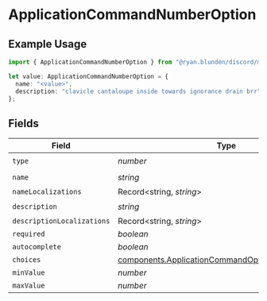 # ApplicationCommandNumberOption

## Example Usage

```typescript
import { ApplicationCommandNumberOption } from "@ryan.blunden/discord/models/components";

let value: ApplicationCommandNumberOption = {
  name: "<value>",
  description: "clavicle cantaloupe inside towards ignorance drain brr",
};
```

## Fields

| Field                                                                                                                | Type                                                                                                                 | Required                                                                                                             | Description                                                                                                          |
| -------------------------------------------------------------------------------------------------------------------- | -------------------------------------------------------------------------------------------------------------------- | -------------------------------------------------------------------------------------------------------------------- | -------------------------------------------------------------------------------------------------------------------- |
| `type`                                                                                                               | *number*                                                                                                             | :heavy_check_mark:                                                                                                   | N/A                                                                                                                  |
| `name`                                                                                                               | *string*                                                                                                             | :heavy_check_mark:                                                                                                   | N/A                                                                                                                  |
| `nameLocalizations`                                                                                                  | Record<string, *string*>                                                                                             | :heavy_minus_sign:                                                                                                   | N/A                                                                                                                  |
| `description`                                                                                                        | *string*                                                                                                             | :heavy_check_mark:                                                                                                   | N/A                                                                                                                  |
| `descriptionLocalizations`                                                                                           | Record<string, *string*>                                                                                             | :heavy_minus_sign:                                                                                                   | N/A                                                                                                                  |
| `required`                                                                                                           | *boolean*                                                                                                            | :heavy_minus_sign:                                                                                                   | N/A                                                                                                                  |
| `autocomplete`                                                                                                       | *boolean*                                                                                                            | :heavy_minus_sign:                                                                                                   | N/A                                                                                                                  |
| `choices`                                                                                                            | [components.ApplicationCommandOptionNumberChoice](../../models/components/applicationcommandoptionnumberchoice.md)[] | :heavy_minus_sign:                                                                                                   | N/A                                                                                                                  |
| `minValue`                                                                                                           | *number*                                                                                                             | :heavy_minus_sign:                                                                                                   | N/A                                                                                                                  |
| `maxValue`                                                                                                           | *number*                                                                                                             | :heavy_minus_sign:                                                                                                   | N/A                                                                                                                  |